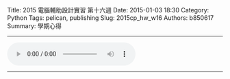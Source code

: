 Title: 2015 電腦輔助設計實習 第十六週
Date: 2015-01-03 18:30
Category: Python
Tags: pelican, publishing
Slug: 2015cp_hw_w16
Authors: b850617
Summary: 學期心得
<br>
<hr>
<html>
<head>
<title>Time After Time - Cyndi Lauper </title>
</head>
<body>
    <audio controls pause loop>
        <source src="https://copy.com/pmHNSuUAMYca0IdT">
    </audio>
</body>
</html>
<hr>

